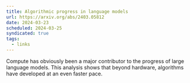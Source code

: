 ```yaml
---
title: Algorithmic progress in language models
url: https://arxiv.org/abs/2403.05812
date: 2024-03-23
scheduled: 2024-03-25
syndicated: true
tags:
  - links
---
```


Compute has obviously been a major contributor to the progress of large language models. This analysis shows that beyond hardware, algorithms have developed at an even faster pace.
